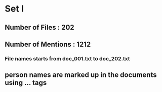 # Set I
## Number of Files : 202
## Number of Mentions : 1212

### File names starts from doc_001.txt to doc_202.txt
## person names are marked up in the documents using <person>...</person> tags



